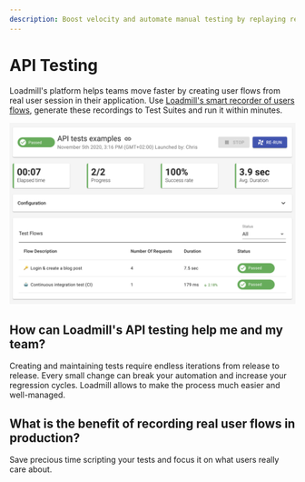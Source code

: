 ```yaml
---
description: Boost velocity and automate manual testing by replaying real user behavior
---
```


# API Testing

Loadmill's platform helps teams move faster by creating user flows from real user session in their application. Use [Loadmill's smart recorder of users flows](https://docs.loadmill.com/working-with-the-recorder#loadmill-chrome-recorder-extension), generate these recordings to Test Suites and run it within minutes. 

![](../.gitbook/assets/screen-shot-2021-02-01-at-13.26.03.png)

## How can Loadmill's API testing help me and my team?

Creating and maintaining tests require endless iterations from release to release. Every small change can break your automation and increase your regression cycles. Loadmill allows to make the process much easier and well-managed.

## What is the benefit of recording real user flows in production?

Save precious time scripting your tests and focus it on what users really care about. 





### 



